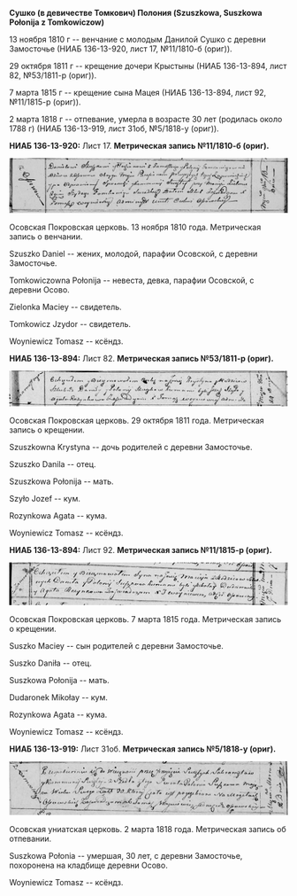 **Сушко (в девичестве Томкович) Полония (Szuszkowa, Suszkowa Połonija z
Tomkowiczow)**

13 ноября 1810 г -- венчание с молодым Данилой Сушко с деревни
Замосточье (НИАБ 136-13-920, лист 17, №11/1810-б (ориг)).

29 октября 1811 г -- крещение дочери Крыстыны (НИАБ 136-13-894, лист 82,
№53/1811-р (ориг)).

7 марта 1815 г -- крещение сына Мацея (НИАБ 136-13-894, лист 92,
№11/1815-р (ориг)).

2 марта 1818 г -- отпевание, умерла в возрасте 30 лет (родилась около
1788 г) (НИАБ 136-13-919, лист 31об, №5/1818-у (ориг)).

**НИАБ 136-13-920:** Лист 17. **Метрическая запись №11/1810-б (ориг).**

![](./media/ed51dfe4c725ae9695c2ec360dd0e4d2dc938e11.png)

Осовская Покровская церковь. 13 ноября 1810 года. Метрическая запись о
венчании.

Szuszko Daniel -- жених, молодой, парафии Осовской, с деревни
Замосточье.

Tomkowiczowna Połonija -- невеста, девка, парафии Осовской, с деревни
Осово.

Zielonka Maciey -- свидетель.

Tomkowicz Jzydor -- свидетель.

Woyniewicz Tomasz -- ксёндз.

**НИАБ 136-13-894:** Лист 82. **Метрическая запись №53/1811-р (ориг).**

![](./media/5554ab6de417d7d0f11e68764e2527c39fe70d13.png)

Осовская Покровская церковь. 29 октября 1811 года. Метрическая запись о
крещении.

Szuszkowna Krystyna -- дочь родителей с деревни Замосточье.

Szuszko Danila -- отец.

Szuszkowa Połonija -- мать.

Szyło Jozef -- кум.

Rozynkowa Agata -- кума.

Woyniewicz Tomasz -- ксёндз.

**НИАБ 136-13-894:** Лист 92. **Метрическая запись №11/1815-р (ориг).**

![](./media/c1ebf2be48228534a129d20eb61f05ce201d5fc2.png)

Осовская Покровская церковь. 7 марта 1815 года. Метрическая запись о
крещении.

Suszko Maciey -- сын родителей с деревни Замосточье.

Suszko Daniła -- отец.

Suszkowa Połonija -- мать.

Dudaronek Mikołay -- кум.

Rozynkowa Agata -- кума.

Woyniewicz Tomasz -- ксёндз.

**НИАБ 136-13-919:** Лист 31об. **Метрическая запись №5/1818-у (ориг).**

![](./media/409d71a06683788d9917fdbe008752f7e17f41c4.png)

Осовская униатская церковь. 2 марта 1818 года. Метрическая запись об
отпевании.

Suszkowa Połonia -- умершая, 30 лет, с деревни Замосточье, похоронена на
кладбище деревни Осово.

Woyniewicz Tomasz -- ксёндз.
